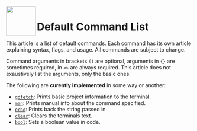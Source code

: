 <a href="https://github.com/Kubulambula/Godot-GDShell">
  <img src="https://github.com/Kubulambula/Godot-GDShell/blob/main/addons/gdshell/docs/assets/logo.png" align="left" width="80" height="80">
</a>

# Default Command List

This article is a list of default commands. Each command has its own article explaining syntax, flags, and usage. All commands are subject to change.

<!--
  - Your README.md says you are trying to mimic the feel of BASH, so
  - I am trying to make them in line with that, but feel free
  - to change any you feel could be better!
  -->

Command arguments in brackets `()` are optional, arguments in `{}` are sometimes required, in `<>` are always required. This article does not exaustively list the arguments, only the basic ones. 

The following are **curently implemented** in some way or another: 
- [`gdfetch`](gdfetch.md): Prints basic project information to the terminal. 
- [`man`](man.md): Prints manual info about the command specified.
- [`echo`](echo.md): Prints back the string passed in.
- [`clear`](clear.md): Clears the terminals text. 
- [`bool`](bool.md): Sets a boolean value in code.


